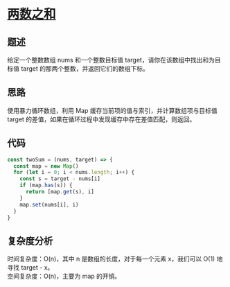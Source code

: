 # [两数之和](https://leetcode.cn/problems/two-sum/)

## 题述

给定一个整数数组 nums 和一个整数目标值 target，请你在该数组中找出和为目标值 target 的那两个整数，并返回它们的数组下标。

## 思路

使用暴力循环数组，利用 Map 缓存当前项的值与索引，并计算数组项与目标值 target 的差值，如果在循环过程中发现缓存中存在差值匹配，则返回。

## 代码

```javascript
const twoSum = (nums, target) => {
  const map = new Map()
  for (let i = 0; i < nums.length; i++) {
    const s = target - nums[i]
    if (map.has(s)) {
      return [map.get(s), i]
    }
    map.set(nums[i], i)
  }
}
```

## 复杂度分析

时间复杂度：O(n)，其中 n 是数组的长度，对于每一个元素 x，我们可以 O(1) 地寻找 target - x。  
空间复杂度：O(n)，主要为 map 的开销。
